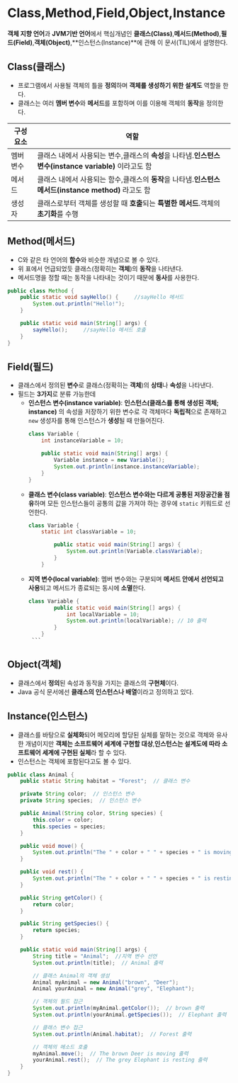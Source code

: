 # **Class**,**Method**,**Field**,**Object**,**Instance**

**객체 지향 언어**과 **JVM기반 언어**에서 핵심개념인 **클래스(Class)**,**메서드(Method)**,**필드(Field)**,**객체(Object)**,**인스턴스(Instance)**에 관해 이 문서(TIL)에서 설명한다.

## Class(클래스)
+ 프로그램에서 사용될 객체의 틀을 **정의**하며 **객체를 생성하기 위한 설계도** 역할을 한다.
+ 클래스는 여러 **멤버 변수**와 **메서드**를 포함하며 이를 이용해 객체의 **동작**을 정의한다.


|구성요소|역할|
|---|---|
|멤버 변수|클래스 내에서 사용되는 변수,클래스의 **속성**을 나타냄.**인스턴스 변수(instance variable)** 이라고도 함|
|메서드|클래스 내에서 사용되는 함수,클래스의 **동작**을 나타냄.**인스턴스 메서드(instance method)** 라고도 함|
|생성자|클래스로부터 객체를 생성할 때 **호출**되는 **특별한 메서드**.객체의 **초기화**를 수행|

## Method(메서드)
+ C와 같은 타 언어의 **함수**와 비슷한 개념으로 볼 수 있다.
+ 위 표에서 언급되었듯 클래스(정확히는 **객체**)의 **동작**을 나타낸다.
+ 메서드명을 정할 때는 동작을 나타내는 것이기 때문에 **동사**를 사용한다.
```java
public class Method {
    public static void sayHello() {     //sayHello 메서드
        System.out.println("Hello!");
    }

    public static void main(String[] args) {
        sayHello();     //sayHello 메서드 호출
    }
}
```

## Field(필드)
- 클래스에서 정의된 **변수**로 클래스(정확히는 **객체**)의 **상태**나 **속성**을 나타낸다.
- 필드는 **3가지**로 분류 가능한데
  - **인스턴스 변수(instance variable)**: **인스턴스(클래스를 통해 생성된 객체; instance)** 의 속성을 저장하기 위한 변수로 각 객체마다 **독립적**으로 존재하고 `new` 생성자를 통해 인스턴스가 **생성**될 때 만들어진다.
    ```java
    class Variable {
        int instanceVariable = 10;

        public static void main(String[] args) {
            Variable instance = new Variable();
            System.out.println(instance.instanceVariable);
        }
    }
    ```
  - **클래스 변수(class variable)**: **인스턴스 변수와는 다르게 공통된 저장공간을 점유**하며 모든 인스턴스들이 공통의 값을 가져야 하는 경우에 ``static`` 키워드로 선언한다.
    ```java
    class Variable {
        static int classVariable = 10;

            public static void main(String[] args) {
                System.out.println(Variable.classVariable);
            }
        }
    ```
   - **지역 변수(local variable)**: 멤버 변수와는 구분되며 **메서드 안에서 선언되고 사용**되고 메서드가 종료되는 동시에 **소멸**한다.
        ```java
        class Variable {
                public static void main(String[] args) {
                    int localVariable = 10;
                    System.out.println(localVariable); // 10 출력
                }
            }
         ```
## Object(객체)
+ 클래스에서 **정의**된 속성과 동작을 가지는 클래스의 **구현체**이다.
+ Java 공식 문서에선 **클래스의 인스턴스나 배열**이라고 정의하고 있다.
## Instance(인스턴스)
+ 클래스를 바탕으로 **실체화**되어 메모리에 할당된 실체를 말하는 것으로 객체와 유사한 개념이지만 **객체는 소프트웨어 세계에 구현할 대상**,**인스턴스는 설계도에 따라 소프트웨어 세계에 구현된 실체**라 할 수 있다.
+ 인스턴스는 객체에 포함된다고도 볼 수 있다.
```java
public class Animal {
    public static String habitat = "Forest";  // 클래스 변수

    private String color;  // 인스턴스 변수
    private String species;  // 인스턴스 변수

    public Animal(String color, String species) {
        this.color = color;
        this.species = species;
    }

    public void move() {
        System.out.println("The " + color + " " + species + " is moving.");
    }

    public void rest() {
        System.out.println("The " + color + " " + species + " is resting.");
    }

    public String getColor() {
        return color;
    }

    public String getSpecies() {
        return species;
    }

    public static void main(String[] args) {
        String title = "Animal";  //지역 변수 선언
        System.out.println(title);  // Animal 출력

        // 클래스 Animal의 객체 생성
        Animal myAnimal = new Animal("brown", "Deer");
        Animal yourAnimal = new Animal("grey", "Elephant");

        // 객체의 필드 접근
        System.out.println(myAnimal.getColor());  // brown 출력
        System.out.println(yourAnimal.getSpecies());  // Elephant 출력

        // 클래스 변수 접근
        System.out.println(Animal.habitat);  // Forest 출력

        // 객체의 메소드 호출
        myAnimal.move();  // The brown Deer is moving 출력
        yourAnimal.rest();  // The grey Elephant is resting 출력
    }
}
```